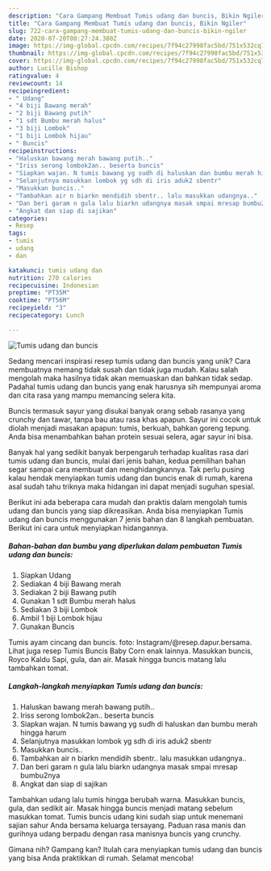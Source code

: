 ```yaml
---
description: "Cara Gampang Membuat Tumis udang dan buncis, Bikin Ngiler"
title: "Cara Gampang Membuat Tumis udang dan buncis, Bikin Ngiler"
slug: 722-cara-gampang-membuat-tumis-udang-dan-buncis-bikin-ngiler
date: 2020-07-20T00:27:24.380Z
image: https://img-global.cpcdn.com/recipes/7f94c27998fac5bd/751x532cq70/tumis-udang-dan-buncis-foto-resep-utama.jpg
thumbnail: https://img-global.cpcdn.com/recipes/7f94c27998fac5bd/751x532cq70/tumis-udang-dan-buncis-foto-resep-utama.jpg
cover: https://img-global.cpcdn.com/recipes/7f94c27998fac5bd/751x532cq70/tumis-udang-dan-buncis-foto-resep-utama.jpg
author: Lucille Bishop
ratingvalue: 4
reviewcount: 14
recipeingredient:
- " Udang"
- "4 biji Bawang merah"
- "2 biji Bawang putih"
- "1 sdt Bumbu merah halus"
- "3 biji Lombok"
- "1 biji Lombok hijau"
- " Buncis"
recipeinstructions:
- "Haluskan bawang merah bawang putih.."
- "Iriss serong lombok2an.. beserta buncis"
- "Siapkan wajan. N tumis bawang yg sudh di haluskan dan bumbu merah hingga harum"
- "Selanjutnya masukkan lombok yg sdh di iris aduk2 sbentr"
- "Masukkan buncis.."
- "Tambahkan air n biarkn mendidih sbentr.. lalu masukkan udangnya.."
- "Dan beri garam n gula lalu biarkn udangnya masak smpai mresap bumbu2nya"
- "Angkat dan siap di sajikan"
categories:
- Resep
tags:
- tumis
- udang
- dan

katakunci: tumis udang dan 
nutrition: 270 calories
recipecuisine: Indonesian
preptime: "PT35M"
cooktime: "PT56M"
recipeyield: "3"
recipecategory: Lunch

---
```



![Tumis udang dan buncis](https://img-global.cpcdn.com/recipes/7f94c27998fac5bd/751x532cq70/tumis-udang-dan-buncis-foto-resep-utama.jpg)

Sedang mencari inspirasi resep tumis udang dan buncis yang unik? Cara membuatnya memang tidak susah dan tidak juga mudah. Kalau salah mengolah maka hasilnya tidak akan memuaskan dan bahkan tidak sedap. Padahal tumis udang dan buncis yang enak harusnya sih mempunyai aroma dan cita rasa yang mampu memancing selera kita.

Buncis termasuk sayur yang disukai banyak orang sebab rasanya yang crunchy dan tawar, tanpa bau atau rasa khas apapun. Sayur ini cocok untuk diolah menjadi masakan apapun: tumis, berkuah, bahkan goreng tepung. Anda bisa menambahkan bahan protein sesuai selera, agar sayur ini bisa.

Banyak hal yang sedikit banyak berpengaruh terhadap kualitas rasa dari tumis udang dan buncis, mulai dari jenis bahan, kedua pemilihan bahan segar sampai cara membuat dan menghidangkannya. Tak perlu pusing kalau hendak menyiapkan tumis udang dan buncis enak di rumah, karena asal sudah tahu triknya maka hidangan ini dapat menjadi suguhan spesial.


Berikut ini ada beberapa cara mudah dan praktis dalam mengolah tumis udang dan buncis yang siap dikreasikan. Anda bisa menyiapkan Tumis udang dan buncis menggunakan 7 jenis bahan dan 8 langkah pembuatan. Berikut ini cara untuk menyiapkan hidangannya.

<!--inarticleads1-->

##### Bahan-bahan dan bumbu yang diperlukan dalam pembuatan Tumis udang dan buncis:

1. Siapkan  Udang
1. Sediakan 4 biji Bawang merah
1. Sediakan 2 biji Bawang putih
1. Gunakan 1 sdt Bumbu merah halus
1. Sediakan 3 biji Lombok
1. Ambil 1 biji Lombok hijau
1. Gunakan  Buncis


Tumis ayam cincang dan buncis. foto: Instagram/@resep.dapur.bersama. Lihat juga resep Tumis Buncis Baby Corn enak lainnya. Masukkan buncis, Royco Kaldu Sapi, gula, dan air. Masak hingga buncis matang lalu tambahkan tomat. 

<!--inarticleads2-->

##### Langkah-langkah menyiapkan Tumis udang dan buncis:

1. Haluskan bawang merah bawang putih..
1. Iriss serong lombok2an.. beserta buncis
1. Siapkan wajan. N tumis bawang yg sudh di haluskan dan bumbu merah hingga harum
1. Selanjutnya masukkan lombok yg sdh di iris aduk2 sbentr
1. Masukkan buncis..
1. Tambahkan air n biarkn mendidih sbentr.. lalu masukkan udangnya..
1. Dan beri garam n gula lalu biarkn udangnya masak smpai mresap bumbu2nya
1. Angkat dan siap di sajikan


Tambahkan udang lalu tumis hingga berubah warna. Masukkan buncis, gula, dan sedikit air. Masak hingga buncis menjadi matang sebelum masukkan tomat. Tumis buncis udang kini sudah siap untuk menemani sajian sahur Anda bersama keluarga tersayang. Paduan rasa manis dan gurihnya udang berpadu dengan rasa manisnya buncis yang crunchy. 

Gimana nih? Gampang kan? Itulah cara menyiapkan tumis udang dan buncis yang bisa Anda praktikkan di rumah. Selamat mencoba!
